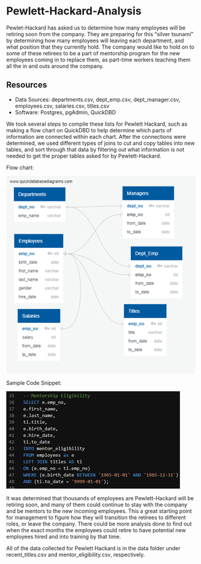 # Pewlett-Hackard-Analysis

Pewlet-Hackard has asked us to determine how many employees will be retiring soon from the company. They are preparing for this “silver tsunami” by determining how many employees will leaving each department, and what position that they currently hold. The company would like to hold on to some of these retirees to be a part of mentorship program for the new employees coming in to replace them, as part-time workers teaching them all the in and outs around the company. 

## Resources
  - Data Sources: departments.csv, dept_emp.csv, dept_manager.csv, employees.csv, salaries.csv, titles.csv
  - Software: Postgres, pgAdmin, QuickDBD

We took several steps to compile these lists for Pewlett Hackard, such as making a flow chart on QuickDBD to help determine which parts of information are connected within each chart. After the connections were determined, we used different types of joins to cut and copy tables into new tables, and sort through that data by filtering out what information is not needed to get the proper tables asked for by Pewlett-Hackard.

Flow chart:

![Table1](https://github.com/jugvirpabla/Pewlett-Hackard-Analysis/blob/master/EmployeeDB.png)

Sample Code Snippet:

![Picture1](https://github.com/jugvirpabla/Pewlett-Hackard-Analysis/blob/master/ME_Code_Sample.png)

It was determined that thousands of employees are Pewlett-Hackard will be retiring soon, and many of them could continue to stay with the company and be mentors to the new incoming employees. This a great starting point for management to figure how they will transition the retirees to different roles, or leave the company. There could be more analysis done to find out when the exact months the employees could retire to have potential new employees hired and into training by that time.

All of the data collected for Pewlett Hackard is in the data folder under recent_titles.csv and mentor_eligibility.csv, respectively. 
